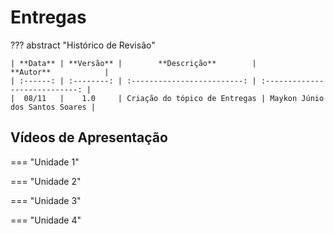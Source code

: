 # **Entregas**

??? abstract "Histórico de Revisão"

    | **Data** | **Versão** |        **Descrição**        |           **Autor**            |
    | :------: | :--------: | :-------------------------: | :----------------------------: |
    |  08/11   |    1.0     | Criação do tópico de Entregas | Maykon Júnio dos Santos Soares |

## **Vídeos de Apresentação**

=== "Unidade 1"

=== "Unidade 2"

=== "Unidade 3"

=== "Unidade 4"

